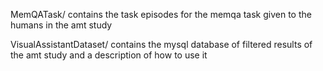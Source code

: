 MemQATask/ contains the task episodes for the memqa task given to the humans in the amt study

VisualAssistantDataset/ contains the mysql database of filtered results of the amt study and a description of how to use it


